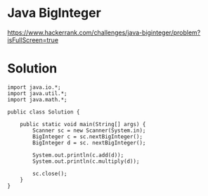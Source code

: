 # Java BigInteger

https://www.hackerrank.com/challenges/java-biginteger/problem?isFullScreen=true

# Solution

```
import java.io.*;
import java.util.*;
import java.math.*;

public class Solution {

    public static void main(String[] args) {
        Scanner sc = new Scanner(System.in);
        BigInteger c = sc.nextBigInteger();
        BigInteger d = sc. nextBigInteger();

        System.out.println(c.add(d));
        System.out.println(c.multiply(d));

        sc.close();
    }
}
```